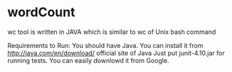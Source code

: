 # wordCount
wc tool is written in JAVA which is similar to wc of Unix bash command

Requirements to Run:
   You should have Java. You can install it from http://java.com/en/download/ official site of Java
   Just put junit-4.10.jar for running tests. You can easily downlowd it from Google.

